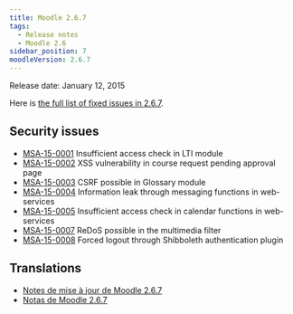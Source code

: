 ```yaml
---
title: Moodle 2.6.7
tags:
  - Release notes
  - Moodle 2.6
sidebar_position: 7
moodleVersion: 2.6.7
---
```


Release date: January 12, 2015

Here is [the full list of fixed issues in 2.6.7](https://moodle.atlassian.net/secure/IssueNavigator!executeAdvanced.jspa?jqlQuery=project+%3D+mdl+AND+resolution+%3D+fixed+AND+fixVersion+in+%28%222.6.7%22%29+ORDER+BY+priority+DESC&runQuery=true&clear=true).

## Security issues

- [MSA-15-0001](https://moodle.org/mod/forum/discuss.php?d=278611) Insufficient access check in LTI module
- [MSA-15-0002](https://moodle.org/mod/forum/discuss.php?d=278612) XSS vulnerability in course request pending approval page
- [MSA-15-0003](https://moodle.org/mod/forum/discuss.php?d=278613) CSRF possible in Glossary module
- [MSA-15-0004](https://moodle.org/mod/forum/discuss.php?d=278614) Information leak through messaging functions in web-services
- [MSA-15-0005](https://moodle.org/mod/forum/discuss.php?d=278615) Insufficient access check in calendar functions in web-services
- [MSA-15-0007](https://moodle.org/mod/forum/discuss.php?d=278617) ReDoS possible in the multimedia filter
- [MSA-15-0008](https://moodle.org/mod/forum/discuss.php?d=278618) Forced logout through Shibboleth authentication plugin

## Translations

- [Notes de mise à jour de Moodle 2.6.7](https://docs.moodle.org/fr/Notes_de_mise_à_jour_de_Moodle_2.6.7)
- [Notas de Moodle 2.6.7](https://docs.moodle.org/es/Notas_de_Moodle_2.6.7)
